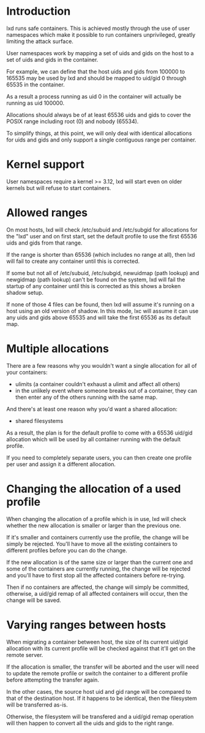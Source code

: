 # Introduction

lxd runs safe containers. This is achieved mostly through the use of
user namespaces which make it possible to run containers unprivileged,
greatly limiting the attack surface.

User namespaces work by mapping a set of uids and gids on the host to a
set of uids and gids in the container.


For example, we can define that the host uids and gids from 100000 to
165535 may be used by lxd and should be mapped to uid/gid 0 through
65535 in the container.

As a result a process running as uid 0 in the container will actually be
running as uid 100000.

Allocations should always be of at least 65536 uids and gids to cover
the POSIX range including root (0) and nobody (65534).


To simplify things, at this point, we will only deal with identical
allocations for uids and gids and only support a single contiguous range
per container.

# Kernel support
User namespaces require a kernel >= 3.12, lxd will start even on older
kernels but will refuse to start containers.

# Allowed ranges
On most hosts, lxd will check /etc/subuid and /etc/subgid for
allocations for the "lxd" user and on first start, set the default
profile to use the first 65536 uids and gids from that range.

If the range is shorter than 65536 (which includes no range at all),
then lxd will fail to create any container until this is corrected.

If some but not all of /etc/subuid, /etc/subgid, newuidmap (path lookup)
and newgidmap (path lookup) can't be found on the system, lxd will fail
the startup of any container until this is corrected as this shows a
broken shadow setup.

If none of those 4 files can be found, then lxd will assume it's running
on a host using an old version of shadow. In this mode, lxc will assume
it can use any uids and gids above 65535 and will take the first 65536
as its default map.

# Multiple allocations
There are a few reasons why you wouldn't want a single allocation for
all of your containers:
 * ulimits (a container couldn't exhaust a ulimit and affect all others)
 * in the unlikely event where someone breaks out of a container, they
   can then enter any of the others running with the same map. 

And there's at least one reason why you'd want a shared allocation:
 * shared filesystems

As a result, the plan is for the default profile to come with a 65536
uid/gid allocation which will be used by all container running with the
default profile.

If you need to completely separate users, you can then create one
profile per user and assign it a different allocation.

# Changing the allocation of a used profile
When changing the allocation of a profile which is in use, lxd will
check whether the new allocation is smaller or larger than the previous
one.

If it's smaller and containers currently use the profile, the change
will be simply be rejected.
You'll have to move all the existing containers to different profiles
before you can do the change.

If the new allocation is of the same size or larger than the current one
and some of the containers are currently running, the change will be
rejected and you'll have to first stop all the affected containers
before re-trying.

Then if no containers are affected, the change will simply be committed,
otherwise, a uid/gid remap of all affected containers will occur, then
the change will be saved.

# Varying ranges between hosts
When migrating a container between host, the size of its current uid/gid
allocation with its current profile will be checked against that it'll
get on the remote server.

If the allocation is smaller, the transfer will be aborted and the user
will need to update the remote profile or switch the container to a
different profile before attempting the transfer again.

In the other cases, the source host uid and gid range will be compared
to that of the destination host. If it happens to be identical, then the
filesystem will be transferred as-is.

Otherwise, the filesystem will be transfered and a uid/gid remap
operation will then happen to convert all the uids and gids to the right
range.
